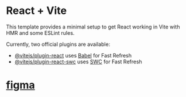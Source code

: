 # React + Vite

This template provides a minimal setup to get React working in Vite with HMR and some ESLint rules.

Currently, two official plugins are available:

- [@vitejs/plugin-react](https://github.com/vitejs/vite-plugin-react/blob/main/packages/plugin-react/README.md) uses [Babel](https://babeljs.io/) for Fast Refresh
- [@vitejs/plugin-react-swc](https://github.com/vitejs/vite-plugin-react-swc) uses [SWC](https://swc.rs/) for Fast Refresh

# [figma](https://www.figma.com/design/Lr4YQy79nIT2Iz3gRRd6hS/A609?node-id=0-1&node-type=canvas&t=Bvj2PJV70mnDUiic-0)